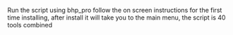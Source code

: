 Run the script using bhp_pro follow the on screen instructions for the first time installing, after install  it will take you to the main menu, the script is 40 tools combined